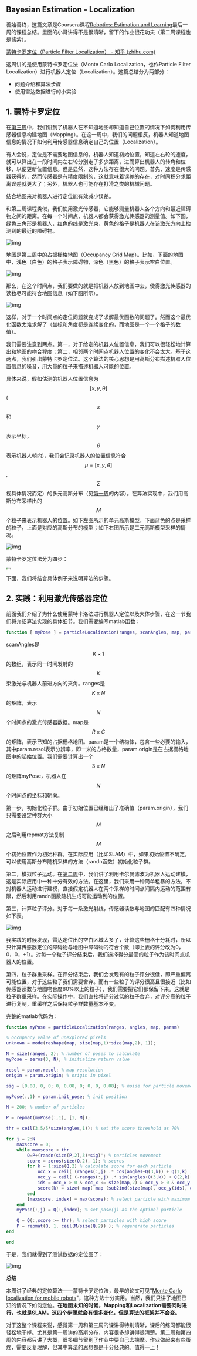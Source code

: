 ## Bayesian Estimation - Localization

善始善终，这篇文章是Coursera课程[Robotics: Estimation and Learning](https://link.zhihu.com/?target=https%3A//www.coursera.org/learn/robotics-learning)最后一周的课程总结。里面的小哥讲得不是很清晰，留下的作业很花功夫（第二周课程也是酱紫）。

[蒙特卡罗定位（Particle Filter Localization） - 知乎 (zhihu.com)](https://zhuanlan.zhihu.com/p/21974439)

这周讲的是使用蒙特卡罗定位法（Monte Carlo Localization，也作Particle Filter Localization）进行机器人定位（Localization）。这篇总结分为两部分：

- 问题介绍和算法步骤
- 使用雷达数据进行的小实验

## **1. 蒙特卡罗定位**

在[第三周](https://zhuanlan.zhihu.com/p/21738718)中，我们讲到了机器人在不知道地图却知道自己位置的情况下如何利用传感器信息构建地图（Mapping）。在这一周中，我们的问题相反，机器人知道地图信息的情况下如何利用传感器信息确定自己的位置（Localization）。

有人会说，定位是不需要地图信息的。机器人知道初始位置，知道左右轮的速度，就可以算出在一段时间内左右轮分别走了多少距离，进而算出机器人的转角和位移，以便更新位置信息。但是显然，这种方法存在很大的问题。首先，速度是传感器获得的，然而传感器是有精度限制的，这就意味着误差的存在，对时间积分求距离误差就更大了；另外，机器人也可能存在打滑之类的机械问题。

结合地图来对机器人进行定位能有效减小误差。

和第三周课程类似，我们使用激光传感器，它能够测量机器人各个方向和最近障碍物之间的距离。在每一个时间点，机器人都会获得激光传感器的测量值。如下图，绿色三角形是机器人，红色的线是激光束，黄色的格子是机器人在该激光方向上检测到的最近的障碍物。

![img](b063885063644f1cd82be9f59723527f_1440w.png)

地图是第三周中的占据栅格地图（Occupancy Grid Map）。比如，下面的地图中，浅色（白色）的格子表示障碍物，深色（黑色）的格子表示空白位置。

![img](30c2b0616e12a05b4e81587d3f8e6933_720w.png)

那么，在这个时间点，我们要做的就是把机器人放到地图中去，使得激光传感器的读数尽可能符合地图信息（如下图所示）。

![img](ef8e23d3449066a374ddc4d6e0686095_720w.png)

这样，对于一个时间点的定位问题就变成了求解最优函数的问题了。然而这个最优化函数太难求解了（坐标和角度都是连续变化的，而地图是一个一个格子的数值）。

我们需要注意到两点。第一，对于给定的机器人位置信息，我们可以很轻松地计算出和地图的吻合程度；第二，相邻两个时间点机器人位置的变化不会太大。基于这两点，我们引出蒙特卡罗定位法。这个算法的核心思想是用高斯分布描述机器人位置信息的噪音，用大量的粒子来描述机器人可能的位置。

具体来说，假如估测的机器人位置信息为 $$[x, y, \theta]$$ ( $$x$$和 $$y$$表示坐标，$$\theta$$表示机器人朝向)，我们会记录机器人的位置信息符合 $$\mu = [x, y, \theta]$$ , $$\Sigma$$视具体情况而定）的多元高斯分布（见[第一周](./gaussian_model.html)的内容）。在算法实现中，我们用高斯分布采样出的 $$M$$个粒子来表示机器人的位置。如下左图所示的单元高斯模型，下面蓝色的点是采样的粒子，上面是对应的高斯分布的模型；如下右图所示是二元高斯模型采样的情况。

![img](cb4382ca114b4b76f96b25e6d2af97e1_720w.png)

蒙特卡罗定位法分为四步：

<img src="cff6d586182b50a3821c742236c8961a_720w.png" alt="img" style="zoom:33%;" />

下面，我们将结合具体例子来说明算法的步骤。



## **2. 实践：利用激光传感器定位**

前面我们介绍了为什么使用蒙特卡洛法进行机器人定位以及大体步骤，在这一节我们将介绍算法实现的具体细节。我们需要编写matlab函数：

```matlab
function [ myPose ] = particleLocalization(ranges, scanAngles, map, param)
```

scanAngles是$$K\times 1$$的数组，表示同一时间发射的 $$K$$ 束激光与机器人前进方向的夹角。ranges是$$K\times N$$的矩阵，表示$$N$$个时间点的激光传感器数据。map是$$R\times C$$的矩阵，表示已知的占据栅格地图。param是一个结构体，包含一些必要的输入，其中param.resol表示分辨率，即一米的方格数量，param.origin是在占据栅格地图中的起始位置。我们需要计算出一个$$3\times N$$的矩阵myPose，机器人在$$N$$个时间点的坐标和朝向。

第一步，初始化粒子群。由于初始位置已经给出了准确值（param.origin），我们只需要设定种群大小$$M$$之后利用repmat方法复制 $$M$$个初始位置作为初始种群。在实际应用（比如SLAM）中，如果初始位置不确定，可以使用高斯分布随机采样的方法（randn函数）初始化粒子群。

第二，模拟粒子运动。在[第二周](https://zhuanlan.zhihu.com/p/21692854)中，我们讲了利用卡尔曼滤波为机器人运动建模，这是实际应用中一种十分有效的方法。在这里，我们采用一种简单粗暴的方法，不对机器人运动进行建模，直接假定机器人在两个采样的时间点间隔内运动的范围有限，然后利用randn函数随机生成可能运动到的位置。

第三，计算粒子评分。对于每一条激光射线，传感器读数与地图的匹配有四种情况如下表。

![img](9f35ddb2570bdf060006ac92ef6ec024_720w.png)

我实践的时候发现，雷达定位出的空白区域太多了，计算这些栅格十分耗时，所以只计算传感器定位的障碍物与地图中障碍物的符合个数（即上表的评分改为0，0，0，+1）。对每一个粒子评分结束后，我们选择得分最高的粒子作为该时间点机器人的位置。

第四，粒子群重采样。在评分结束后，我们会发现有的粒子评分很低，即严重偏离可能位置，对于这些粒子我们需要舍弃。而有一些粒子的评分很高且很接近（比如传感器读数与地图吻合度80%以上的粒子），我们需要把它们都保留下来。这就是粒子群重采样。在实际操作中，我们直接将评分过低的粒子舍弃，对评分高的粒子进行复制，重采样之后保持粒子群数量基本不变。

完整的matlab代码为：

```matlab
function myPose = particleLocalization(ranges, angles, map, param)

% occupancy value of unexplored pixels
unknown = mode(reshape(map, size(map,1)*size(map,2), 1));

N = size(ranges, 2); % number of poses to calculate
myPose = zeros(3, N); % initialize return value

resol = param.resol; % map resolution
origin = param.origin; % origin in pixel

sig = [0.08, 0, 0; 0, 0.08, 0; 0, 0, 0.08]; % noise for particle movement

myPose(:,1) = param.init_pose; % init position

M = 200; % number of particles

P = repmat(myPose(:,1), [1, M]);

thr = ceil(3.5/5*size(angles,1)); % set the score threshold as 70%

for j = 2:N
    maxscore = 0;
    while maxscore < thr
        Q=P+(randn(size(P,2),3)*sig)'; % particles movement
        score = zeros(size(Q,2), 1); % scores
        for k = 1:size(Q,2) % calculate score for each particle
            occ_x = ceil( (ranges(:,j) .* cos(angles+Q(3,k)) + Q(1,k) )  * resol + origin(1) );
            occ_y = ceil( (-ranges(:,j) .* sin(angles+Q(3,k)) + Q(2,k) ) * resol + origin(2) );
            ids = occ_x > 0 & occ_x <= size(map,2) & occ_y > 0 & occ_y <= size(map,1);
            score(k) = size( map( map (sub2ind(size(map), occ_y(ids), occ_x(ids)) ) > unknown ), 1);
        end
        [maxscore, index] = max(score); % select particle with maximum score
    end
    myPose(:,j) = Q(:,index); % set pose(j) as the optimal particle

    Q = Q(:,score >= thr); % select particles with high score
    P = repmat(Q, 1, ceil(M/size(Q,2)) ); % regenerate particles
end

end
```

于是，我们就得到了测试数据的定位图了：

![img](3d4138569a6c857c918e911490048798_720w.png)

**总结**

本周讲了经典的定位算法——蒙特卡罗定位法，最早的论文可见"[Monte Carlo localization for mobile robots](https://link.zhihu.com/?target=http%3A//www.cc.gatech.edu/ai/robot-lab/online-publications/dellaert_frank_1999_2.pdf)"，这种方法十分实用。当然，我们只讲了地图已知的情况下如何定位。**在地图未知的时候，Mapping和Localization需要同时进行，也就是SLAM，这四个步骤就会有很多变化，但是算法的框架并不会变。**

对于这整个课程来说，感觉第一周和第三周的课讲得特别清晰，课后的练习都能很轻松地干掉。尤其是第一周讲的高斯分布，内容很多却讲得很清楚。第二周和第四周的内容都只讲了大概，很多细节留到了作业中要自己去揣摩。作业做起来有些蛋疼，需要反复理解，但其中算法的思想都是十分经典的。值得一上！